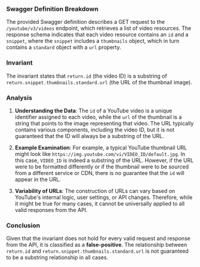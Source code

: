 ### Swagger Definition Breakdown
The provided Swagger definition describes a GET request to the `/youtube/v3/videos` endpoint, which retrieves a list of video resources. The response schema indicates that each video resource contains an `id` and a `snippet`, where the `snippet` includes a `thumbnails` object, which in turn contains a `standard` object with a `url` property.

### Invariant
The invariant states that `return.id` (the video ID) is a substring of `return.snippet.thumbnails.standard.url` (the URL of the thumbnail image).

### Analysis
1. **Understanding the Data**: The `id` of a YouTube video is a unique identifier assigned to each video, while the `url` of the thumbnail is a string that points to the image representing that video. The URL typically contains various components, including the video ID, but it is not guaranteed that the ID will always be a substring of the URL. 

2. **Example Examination**: For example, a typical YouTube thumbnail URL might look like `https://img.youtube.com/vi/VIDEO_ID/default.jpg`. In this case, `VIDEO_ID` is indeed a substring of the URL. However, if the URL were to be formatted differently or if the thumbnail were to be sourced from a different service or CDN, there is no guarantee that the `id` will appear in the URL.

3. **Variability of URLs**: The construction of URLs can vary based on YouTube's internal logic, user settings, or API changes. Therefore, while it might be true for many cases, it cannot be universally applied to all valid responses from the API.

### Conclusion
Given that the invariant does not hold for every valid request and response from the API, it is classified as a **false-positive**. The relationship between `return.id` and `return.snippet.thumbnails.standard.url` is not guaranteed to be a substring relationship in all cases.
